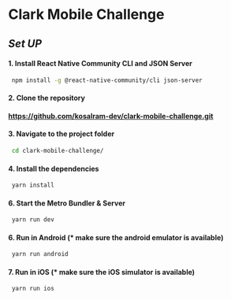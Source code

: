 # Clark Mobile Challenge

## _Set UP_

#### 1. Install React Native Community CLI and JSON Server

```sh
 npm install -g @react-native-community/cli json-server
```

#### 2. Clone the repository

#### https://github.com/kosalram-dev/clark-mobile-challenge.git

#### 3. Navigate to the project folder

```sh
 cd clark-mobile-challenge/
```

#### 4. Install the dependencies

```sh
 yarn install
```

#### 6. Start the Metro Bundler & Server

```sh
 yarn run dev
```

#### 6. Run in Android (\* make sure the android emulator is available)

```sh
 yarn run android
```

#### 7. Run in iOS (\* make sure the iOS simulator is available)

```sh
 yarn run ios
```
